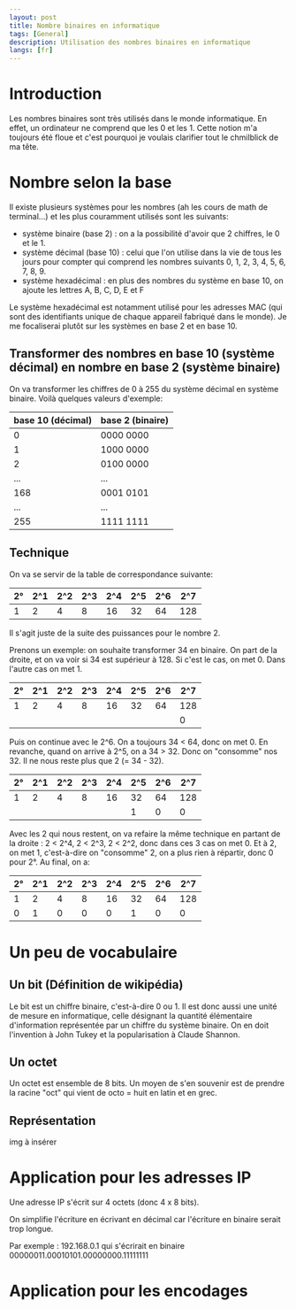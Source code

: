 ```yaml
---
layout: post
title: Nombre binaires en informatique
tags: [General]
description: Utilisation des nombres binaires en informatique
langs: [fr]
---
```


Introduction
============

Les nombres binaires sont très utilisés dans le monde informatique. En effet,
un ordinateur ne comprend que les 0 et les 1. Cette notion m'a toujours été
floue et c'est pourquoi je voulais clarifier tout le chmilblick de ma tête.

Nombre selon la base
====================

Il existe plusieurs systèmes pour les nombres (ah les cours de math de
terminal...) et les plus couramment utilisés sont les suivants:
- système binaire (base 2) : on a la possibilité d'avoir que 2 chiffres, le 0 et le 1.
- système décimal (base 10) : celui que l'on utilise dans la vie de tous les jours
  pour compter qui comprend les nombres suivants 0, 1, 2, 3, 4, 5, 6, 7, 8, 9.
- système hexadécimal : en plus des nombres du système en base 10, on ajoute les lettres A, B, C, D, E et F

Le système hexadécimal est notamment utilisé pour les adresses MAC (qui sont des identifiants unique de chaque appareil fabriqué dans le monde). Je me focaliserai plutôt sur les systèmes en base 2 et en base 10.

Transformer des nombres en base 10 (système décimal) en nombre en base 2 (système binaire)
---------------------------------------------------------------------------------------------

On va transformer les chiffres de 0 à 255 du système décimal en système binaire. Voilà quelques valeurs d'exemple:

| base 10 (décimal) | base 2 (binaire) |
|-------------------|------------------|
| 0                 | 0000 0000        |
| 1                 | 1000 0000        |
| 2                 | 0100 0000        |
| ...               | ...              |
| 168               | 0001 0101        |
| ...               | ...              |
| 255               | 1111 1111        |

Technique
---------

On va se servir de la table de correspondance suivante:

| 2° | 2^1 | 2^2 | 2^3 | 2^4 | 2^5 | 2^6 | 2^7 |
|----|-----|-----|-----|-----|-----|-----|-----|
| 1  | 2   | 4   | 8   | 16  | 32  | 64  | 128 |

Il s'agit juste de la suite des puissances pour le nombre 2.

Prenons un exemple: on souhaite transformer 34 en binaire. On part de la droite, et on va voir si 34 est supérieur à 128. Si c'est le cas, on met 0. Dans l'autre cas on met 1.

| 2° | 2^1 | 2^2 | 2^3 | 2^4 | 2^5 | 2^6 | 2^7 |
|----|-----|-----|-----|-----|-----|-----|-----|
| 1  | 2   | 4   | 8   | 16  | 32  | 64  | 128 |
|    |     |     |     |     |     |     | 0   |

Puis on continue avec le 2^6. On a toujours 34 < 64, donc on met 0. En revanche, quand on arrive à 2^5, on a 34 > 32. Donc on "consomme" nos 32. Il ne nous reste plus que 2 (= 34 - 32).

| 2° | 2^1 | 2^2 | 2^3 | 2^4 | 2^5 | 2^6 | 2^7 |
|----|-----|-----|-----|-----|-----|-----|-----|
| 1  | 2   | 4   | 8   | 16  | 32  | 64  | 128 |
|    |     |     |     |     | 1   | 0   | 0   |

Avec les 2 qui nous restent, on va refaire la même technique en partant de la droite : 2 < 2^4, 2 < 2^3, 2 < 2^2, donc dans ces 3 cas on met 0. Et à 2, on met 1, c'est-à-dire on "consomme" 2, on a plus rien à répartir, donc 0 pour 2°. Au final, on a:

| 2° | 2^1 | 2^2 | 2^3 | 2^4 | 2^5 | 2^6 | 2^7 |
|----|-----|-----|-----|-----|-----|-----|-----|
| 1  | 2   | 4   | 8   | 16  | 32  | 64  | 128 |
| 0  | 1   | 0   | 0   | 0   | 1   | 0   | 0   |

Un peu de vocabulaire
=====================

Un bit (Définition de wikipédia)
--------------------------------

Le bit est un chiffre binaire, c'est-à-dire 0 ou 1.
Il est donc aussi une unité de mesure en informatique, celle désignant la quantité élémentaire d'information représentée par un chiffre du système binaire.
On en doit l'invention à John Tukey et la popularisation à Claude Shannon.

Un octet
--------

Un octet est ensemble de 8 bits. Un moyen de s'en souvenir est de prendre la racine "oct" qui vient de octo = huit en latin et en grec.

Représentation
--------------

img à insérer

Application pour les adresses IP
================================

Une adresse IP s'écrit sur 4 octets (donc 4 x 8 bits).

On simplifie l'écriture en écrivant en décimal car l'écriture en binaire serait trop longue.

Par exemple : 192.168.0.1 qui s'écrirait en binaire 00000011.00010101.00000000.11111111

Application pour les encodages
==============================
